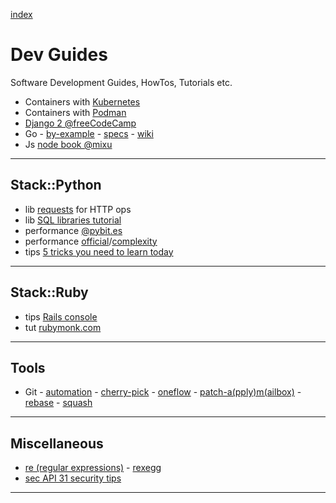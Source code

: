 [index](README.md#dev-links)

# Dev Guides

Software Development Guides, HowTos, Tutorials etc.

* Containers with [Kubernetes](https://auth0.com/blog/kubernetes-tutorial-step-by-step-introduction-to-basic-concepts/)
* Containers with [Podman](https://developers.redhat.com/blog/2019/01/15/podman-managing-containers-pods/)
* [Django 2 @freeCodeCamp](https://www.youtube.com/watch?v=YZvRrldjf1Y)
* Go - [by-example](https://gobyexample.com) - [specs](https://golang.org/ref/spec) - [wiki](https://github.com/golang/go/wiki)
* Js [node book @mixu](http://book.mixu.net/node/)

---

## Stack::Python

* lib [requests](https://realpython.com/python-requests/) for HTTP ops
* lib [SQL libraries tutorial](https://realpython.com/python-sql-libraries/)
* performance [@pybit.es](https://pybit.es/faster-python.html)
* performance [official](https://wiki.python.org/moin/PythonSpeed/PerformanceTips)/[complexity](https://wiki.python.org/moin/TimeComplexity)
* tips [5 tricks you need to learn today](https://towardsdatascience.com/five-python-tricks-you-need-to-learn-today-9dbe03c790ab)

---

## Stack::Ruby

* tips [Rails console](https://pragmaticstudio.com/tutorials/rails-console-shortcuts-tips-tricks)
* tut [rubymonk.com](https://rubymonk.com/)

---

## Tools

* Git - [automation](https://www.onwebsecurity.com/configuration/automating-repetitive-git-setup-tasks.html) - [cherry-pick](https://mijingo.com/blog/using-git-cherry-pick) - [oneflow](http://endoflineblog.com/oneflow-a-git-branching-model-and-workflow) - [patch-a(pply)m(ailbox)](https://mijingo.com/blog/creating-and-applying-patch-files-in-git) - [rebase](https://www.atlassian.com/git/tutorials/rewriting-history/git-rebase) - [squash](https://driggl.com/blog/a/how-squashing-commits-can-improve-your-git-workflow)

---

## Miscellaneous

* [re (regular expressions)](https://www.regular-expressions.info/) - [rexegg](http://www.rexegg.com/)
* [sec API 31 security tips](https://www.freecodecamp.org/news/31-api-security-tips/)

---

